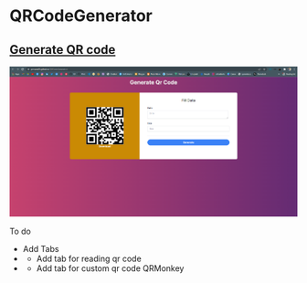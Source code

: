 # QRCodeGenerator

## [Generate QR code]( https://prmane03.github.io/QRCodeGenerator/)
![preview](./preview.png)

To do
- Add Tabs
- - Add tab for reading qr code
- - Add tab for custom qr code QRMonkey
